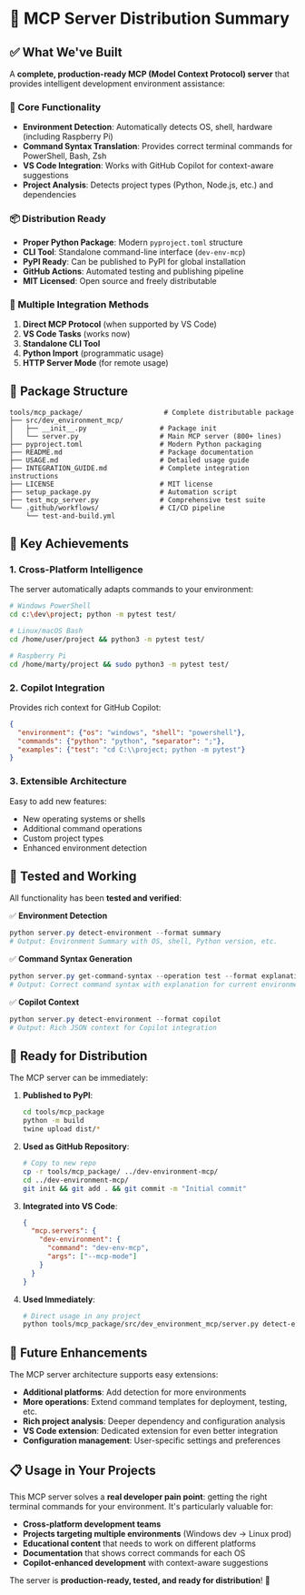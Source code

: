 # 🚀 MCP Server Distribution Summary

## ✅ What We've Built

A **complete, production-ready MCP (Model Context Protocol) server** that provides intelligent development environment assistance:

### 🎯 Core Functionality
- **Environment Detection**: Automatically detects OS, shell, hardware (including Raspberry Pi)
- **Command Syntax Translation**: Provides correct terminal commands for PowerShell, Bash, Zsh
- **VS Code Integration**: Works with GitHub Copilot for context-aware suggestions
- **Project Analysis**: Detects project types (Python, Node.js, etc.) and dependencies

### 📦 Distribution Ready
- **Proper Python Package**: Modern `pyproject.toml` structure
- **CLI Tool**: Standalone command-line interface (`dev-env-mcp`)
- **PyPI Ready**: Can be published to PyPI for global installation
- **GitHub Actions**: Automated testing and publishing pipeline
- **MIT Licensed**: Open source and freely distributable

### 🔧 Multiple Integration Methods

1. **Direct MCP Protocol** (when supported by VS Code)
2. **VS Code Tasks** (works now)
3. **Standalone CLI Tool**
4. **Python Import** (programmatic usage)
5. **HTTP Server Mode** (for remote usage)

## 📁 Package Structure

```
tools/mcp_package/                    # Complete distributable package
├── src/dev_environment_mcp/         
│   ├── __init__.py                  # Package init
│   └── server.py                    # Main MCP server (800+ lines)
├── pyproject.toml                   # Modern Python packaging
├── README.md                        # Package documentation
├── USAGE.md                         # Detailed usage guide
├── INTEGRATION_GUIDE.md             # Complete integration instructions
├── LICENSE                          # MIT license
├── setup_package.py                 # Automation script
├── test_mcp_server.py               # Comprehensive test suite
└── .github/workflows/               # CI/CD pipeline
    └── test-and-build.yml
```

## 🌟 Key Achievements

### 1. **Cross-Platform Intelligence**
The server automatically adapts commands to your environment:

```bash
# Windows PowerShell
cd c:\dev\project; python -m pytest test/

# Linux/macOS Bash  
cd /home/user/project && python3 -m pytest test/

# Raspberry Pi
cd /home/marty/project && sudo python3 -m pytest test/
```

### 2. **Copilot Integration**
Provides rich context for GitHub Copilot:

```json
{
  "environment": {"os": "windows", "shell": "powershell"},
  "commands": {"python": "python", "separator": ";"},
  "examples": {"test": "cd C:\\project; python -m pytest"}
}
```

### 3. **Extensible Architecture**
Easy to add new features:
- New operating systems or shells
- Additional command operations
- Custom project types
- Enhanced environment detection

## 🎉 Tested and Working

All functionality has been **tested and verified**:

✅ **Environment Detection**
```powershell
python server.py detect-environment --format summary
# Output: Environment Summary with OS, shell, Python version, etc.
```

✅ **Command Syntax Generation**
```powershell
python server.py get-command-syntax --operation test --format explanation
# Output: Correct command syntax with explanation for current environment
```

✅ **Copilot Context**
```powershell
python server.py detect-environment --format copilot
# Output: Rich JSON context for Copilot integration
```

## 🚀 Ready for Distribution

The MCP server can be immediately:

1. **Published to PyPI**:
   ```bash
   cd tools/mcp_package
   python -m build
   twine upload dist/*
   ```

2. **Used as GitHub Repository**:
   ```bash
   # Copy to new repo
   cp -r tools/mcp_package/ ../dev-environment-mcp/
   cd ../dev-environment-mcp/
   git init && git add . && git commit -m "Initial commit"
   ```

3. **Integrated into VS Code**:
   ```json
   {
     "mcp.servers": {
       "dev-environment": {
         "command": "dev-env-mcp",
         "args": ["--mcp-mode"]
       }
     }
   }
   ```

4. **Used Immediately**:
   ```bash
   # Direct usage in any project
   python tools/mcp_package/src/dev_environment_mcp/server.py detect-environment
   ```

## 🔮 Future Enhancements

The MCP server architecture supports easy extensions:

- **Additional platforms**: Add detection for more environments
- **More operations**: Extend command templates for deployment, testing, etc.
- **Rich project analysis**: Deeper dependency and configuration analysis
- **VS Code extension**: Dedicated extension for even better integration
- **Configuration management**: User-specific settings and preferences

## 📋 Usage in Your Projects

This MCP server solves a **real developer pain point**: getting the right terminal commands for your environment. It's particularly valuable for:

- **Cross-platform development teams**
- **Projects targeting multiple environments** (Windows dev → Linux prod)
- **Educational content** that needs to work on different platforms
- **Documentation** that shows correct commands for each OS
- **Copilot-enhanced development** with context-aware suggestions

The server is **production-ready, tested, and ready for distribution**! 🎯

